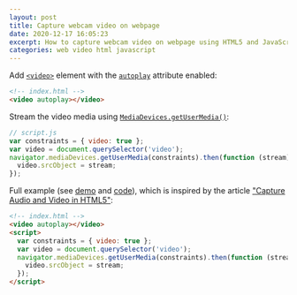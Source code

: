 ```yaml
---
layout: post
title: Capture webcam video on webpage
date: 2020-12-17 16:05:23
excerpt: How to capture webcam video on webpage using HTML5 and JavaScript.
categories: web video html javascript
---
```


Add [`<video>`](https://developer.mozilla.org/docs/Web/HTML/Element/video) element with the [`autoplay`](https://developer.mozilla.org/docs/Web/HTML/Element/video#attr-autoplay) attribute enabled:

```html
<!-- index.html -->
<video autoplay></video>
```

Stream the video media using [`MediaDevices.getUserMedia()`](https://developer.mozilla.org/docs/Web/API/MediaDevices/getUserMedia):

```js
// script.js
var constraints = { video: true };
var video = document.querySelector('video');
navigator.mediaDevices.getUserMedia(constraints).then(function (stream) {
  video.srcObject = stream;
});
```

Full example (see [demo](https://webcam-video.remarkablemark.repl.co/) and [code](https://repl.it/@remarkablemark/webcam-video)), which is inspired by the article ["Capture Audio and Video in HTML5"](https://www.html5rocks.com/en/tutorials/getusermedia/intro/):

```html
<!-- index.html -->
<video autoplay></video>
<script>
  var constraints = { video: true };
  var video = document.querySelector('video');
  navigator.mediaDevices.getUserMedia(constraints).then(function (stream) {
    video.srcObject = stream;
  });
</script>
```

